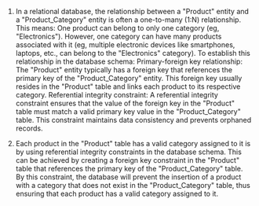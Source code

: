 1. In a relational database, the relationship between a "Product" entity and a "Product_Category" entity is often a one-to-many (1:N) relationship. This means:
   One product can belong to only one category (eg, "Electronics").
   However, one category can have many products associated with it (eg, multiple electronic devices like smartphones, laptops, etc., can belong to the "Electronics" category).
   To establish this relationship in the database schema:
   Primary-foreign key relationship: The "Product" entity typically has a foreign key that references the primary key of the "Product_Category" entity. This foreign key usually resides in the "Product" table and links each product to its respective category.
   Referential integrity constraint: A referential integrity constraint ensures that the value of the foreign key in the "Product" table must match a valid primary key value in the "Product_Category" table. This constraint maintains data consistency and prevents orphaned records.

2. Each product in the "Product" table has a valid category assigned to it is by using referential integrity constraints in the database schema. This can be achieved    by creating a foreign key constraint in the "Product" table that references the primary key of the "Product_Category" table. By this constraint, the database will prevent the insertion of a product with a category that does not exist in the "Product_Category" table, thus ensuring that each product has a valid category assigned to it.